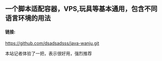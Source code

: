 
## 一个脚本适配容器，VPS,玩具等基本通用，包含不同语言环境的用法

#### 链接:

https://github.com/dsadsadsss/java-wanju.git


本站记者体验了一把，表示很好用，强烈推荐
